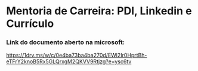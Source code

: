 # Mentoria de Carreira: PDI, Linkedin e Currículo

### Link do documento aberto na microsoft:

https://1drv.ms/w/c/0e4ba73ba4ba270d/EWl2Ir0HprtBh-eTFrY2knoB5Rx5GLQrxgM2QKVV9Rtjzg?e=ysc6tv
